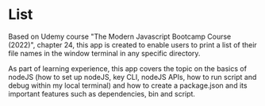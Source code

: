 # List

Based on Udemy course "The Modern Javascript Bootcamp Course (2022)", chapter 24, this app is created to enable users to print a list of their file names in the window terminal in any specific directory. 

As part of learning experience, this app covers the topic on the basics of nodeJS (how to set up nodeJS, key CLI, nodeJS APIs, how to run script and debug within my local terminal) and how to create a package.json and its important features such as dependencies, bin and script. 
